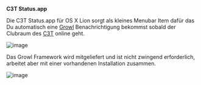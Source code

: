 ****C3T Status.app****

Die C3T Status.app für OS X Lion sorgt als kleines Menubar Item dafür das Du automatisch eine [Growl](http://growl.info/) Benachrichtigung bekommst sobald der Clubraum des [C3T](http://c3t.de) online geht.

![image](http://f.cl.ly/items/1N2u442T1e3g1S2R271S/c3t_status_online.png)

Das Growl Framework wird mitgeliefert und ist nicht zwingend erforderlich, arbeitet aber mit einer vorhandenen Installation zusammen.

![image](http://f.cl.ly/items/3T1A0s333l0v0s1T3W1T/c3t_status_menu.png)


